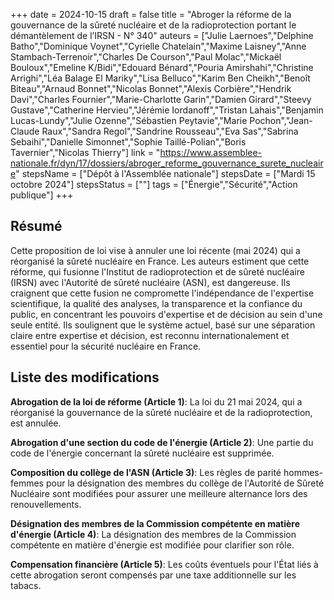 +++
date = 2024-10-15
draft = false
title = "Abroger la réforme de la gouvernance de la sûreté nucléaire et de la radioprotection portant le démantèlement de l’IRSN - N° 340"
auteurs = ["Julie Laernoes","Delphine Batho","Dominique Voynet","Cyrielle Chatelain","Maxime Laisney","Anne Stambach-Terrenoir","Charles De Courson","Paul Molac","Mickaël Bouloux","Emeline K/Bidi","Edouard Bénard","Pouria Amirshahi","Christine Arrighi","Léa Balage El Mariky","Lisa Belluco","Karim Ben Cheikh","Benoît Biteau","Arnaud Bonnet","Nicolas Bonnet","Alexis Corbière","Hendrik Davi","Charles Fournier","Marie-Charlotte Garin","Damien Girard","Steevy Gustave","Catherine Hervieu","Jérémie Iordanoff","Tristan Lahais","Benjamin Lucas-Lundy","Julie Ozenne","Sébastien Peytavie","Marie Pochon","Jean-Claude Raux","Sandra Regol","Sandrine Rousseau","Eva Sas","Sabrina Sebaihi","Danielle Simonnet","Sophie Taillé-Polian","Boris Tavernier","Nicolas Thierry"]
link = "https://www.assemblee-nationale.fr/dyn/17/dossiers/abroger_reforme_gouvernance_surete_nucleaire"
stepsName = ["Dépôt à l'Assemblée nationale"]
stepsDate = ["Mardi 15 octobre 2024"]
stepsStatus = [""]
tags = ["Énergie","Sécurité","Action publique"]
+++

## Résumé

Cette proposition de loi vise à annuler une loi récente (mai 2024) qui a réorganisé la sûreté nucléaire en France. Les auteurs estiment que cette réforme, qui fusionne l'Institut de radioprotection et de sûreté nucléaire (IRSN) avec l'Autorité de sûreté nucléaire (ASN), est dangereuse. Ils craignent que cette fusion ne compromette l'indépendance de l'expertise scientifique, la qualité des analyses, la transparence et la confiance du public, en concentrant les pouvoirs d'expertise et de décision au sein d'une seule entité. Ils soulignent que le système actuel, basé sur une séparation claire entre expertise et décision, est reconnu internationalement et essentiel pour la sécurité nucléaire en France.

## Liste des modifications

**Abrogation de la loi de réforme (Article 1)**: La loi du 21 mai 2024, qui a réorganisé la gouvernance de la sûreté nucléaire et de la radioprotection, est annulée.

**Abrogation d'une section du code de l'énergie (Article 2)**: Une partie du code de l'énergie concernant la sûreté nucléaire est supprimée.

**Composition du collège de l'ASN (Article 3)**: Les règles de parité hommes-femmes pour la désignation des membres du collège de l'Autorité de Sûreté Nucléaire sont modifiées pour assurer une meilleure alternance lors des renouvellements.

**Désignation des membres de la Commission compétente en matière d'énergie (Article 4)**: La désignation des membres de la Commission compétente en matière d'énergie est modifiée pour clarifier son rôle.

**Compensation financière (Article 5)**: Les coûts éventuels pour l'État liés à cette abrogation seront compensés par une taxe additionnelle sur les tabacs.
